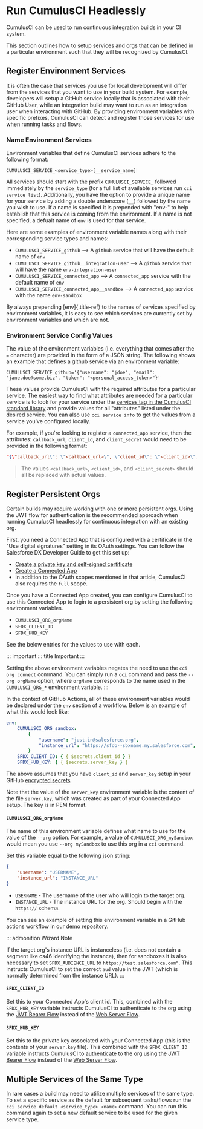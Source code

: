 # Run CumulusCI Headlessly

CumulusCI can be used to run continuous integration builds in your CI
system.

This section outlines how to setup services and orgs that can be defined
in a particular environment such that they will be recognized by
CumulusCI.

## Register Environment Services

It is often the case that services you use for local development will
differ from the services that you want to use in your build system. For
example, developers will setup a GitHub service locally that is
associated with their GitHub User, while an integration build may want
to run as an integration user when interacting with GitHub. By providing
environment variables with specific prefixes, CumulusCI can detect and
register those services for use when running tasks and flows.

### Name Environment Services

Environment variables that define CumulusCI services adhere to the
following format:

```console
CUMULUSCI_SERVICE_<service_type>[__service_name]
```

All services should start with the prefix `CUMULUSCI_SERVICE_` followed
immediately by the `service_type` (for a full list of available services
run `cci service list`). Additionally, you have the option to provide a
unique name for your service by adding a double underscore (`__`)
followed by the name you wish to use. If a name is specified it is
prepended with \"env-\" to help establish that this service is coming
from the environment. If a name is not specified, a defualt name of
`env` is used for that service.

Here are some examples of environment variable names along with their
corresponding service types and names:

-   `CUMULUSCI_SERVICE_github` \--\> A `github` service that will have
    the default name of `env`
-   `CUMULUSCI_SERVICE_github__integration-user` \--\> A `github`
    service that will have the name `env-integration-user`
-   `CUMULUSCI_SERVICE_connected_app` \--\> A `connected_app` service
    with the default name of `env`
-   `CUMULUSCI_SERVICE_connected_app__sandbox` \--\> A `connected_app`
    service with the name `env-sandbox`

By always prepending [env]{.title-ref} to the names of services
specified by environment variables, it is easy to see which services are
currently set by environment variables and which are not.

### Environment Service Config Values

The value of the environment variables (i.e. everything that comes after
the `=` character) are provided in the form of a JSON string. The
following shows an example that defines a github service via an
environment variable:

```console
CUMULUSCI_SERVICE_github='{"username": "jdoe", "email": "jane.doe@some.biz", "token": "<personal_access_token>"}'
```

These values provide CumulusCI with the required attributes for a
particular service. The easiest way to find what attributes are needed
for a particular service is to look for your service under the [services
tag in the CumulusCI standard
library](https://github.com/SFDO-Tooling/CumulusCI/blob/34533b4a1caa3f1850c64e223ece26069c83b60e/cumulusci/cumulusci.yml##L1164)
and provide values for all \"attributes\" listed under the desired
service. You can also use `cci service info` to get the values from a
service you\'ve configured locally.

For example, if you\'re looking to register a `connected_app` service,
then the attributes: `callback_url`, `client_id`, and `client_secret`
would need to be provided in the following format:

```json
"{\"callback_url\": \"<callback_url>\", \"client_id\": \"<client_id>\", \"client_secret\": \"<client_secret>\"}"
```

> The values `<callback_url>`, `<client_id>`, and `<client_secret>`
> should all be replaced with actual values.

## Register Persistent Orgs

Certain builds may require working with one or more persistent orgs.
Using the JWT flow for authentication is the recommended approach when
running CumulusCI headlessly for continuous integration with an existing
org.

First, you need a Connected App that is configured with a certificate in
the \"Use digital signatures\" setting in its OAuth settings. You can
follow the Salesforce DX Developer Guide to get this set up:

-   [Create a private key and self-signed
    certificate](https://developer.salesforce.com/docs/atlas.en-us.sfdx_dev.meta/sfdx_dev/sfdx_dev_auth_key_and_cert.htm)
-   [Create a Connected
    App](https://developer.salesforce.com/docs/atlas.en-us.sfdx_dev.meta/sfdx_dev/sfdx_dev_auth_connected_app.htm)
-   In addition to the OAuth scopes mentioned in that article, CumulusCI
    also requires the `full` scope.

Once you have a Connected App created, you can configure CumulusCI to
use this Connected App to login to a persistent org by setting the
following environment variables.

-   `CUMULUSCI_ORG_orgName`
-   `SFDX_CLIENT_ID`
-   `SFDX_HUB_KEY`

See the below entries for the values to use with each.

::: important
::: title
Important
:::

Setting the above environment variables negates the need to use the
`cci org connect` command. You can simply run a `cci` command and pass
the `--org orgName` option, where `orgName` corresponds to the name used
in the `CUMULUSCI_ORG_*` environment variable.
:::

In the context of GitHub Actions, all of these environment variables
would be declared under the `env` section of a workflow. Below is an
example of what this would look like:

```yaml
env:
    CUMULUSCI_ORG_sandbox:
        {
            "username": "just.in@salesforce.org",
            "instance_url": "https://sfdo--sbxname.my.salesforce.com",
        }
    SFDX_CLIENT_ID: { { $secrets.client_id } }
    SFDX_HUB_KEY: { { $secrets.server_key } }
```

The above assumes that you have `client_id` and `server_key` setup in
your GitHub [encrypted
secrets](https://docs.github.com/en/free-pro-team@latest/actions/reference/encrypted-secrets)

Note that the value of the `server_key` environment variable is the
content of the file `server.key`, which was created as part of your
Connected App setup. The key is in PEM format.

#### `CUMULUSCI_ORG_orgName`

The name of this environment variable defines what name to use for the
value of the `--org` option. For example, a value of
`CUMULUSCI_ORG_mySandbox` would mean you use `--org mySandbox` to use
this org in a `cci` command.

Set this variable equal to the following json string:

```JSON
{
    "username": "USERNAME",
    "instance_url": "INSTANCE_URL"
}
```

-   `USERNAME` - The username of the user who will login to the target
    org.
-   `INSTANCE_URL` - The instance URL for the org. Should begin with the
    `https://` schema.

You can see an example of setting this environment variable in a GitHub
actions workflow in our [demo
repository](https://github.com/SFDO-Tooling/CumulusCI-CI-Demo/blob/404c5114dac8afd3747963d5abf63be774e61757/.github/workflows/main.yml##L11).

::: admonition
Wizard Note

If the target org\'s instance URL is instanceless (i.e. does not contain
a segment like cs46 identifying the instance), then for sandboxes it is
also necessary to set `SFDX_AUDIENCE_URL` to
`https://test.salesforce.com"`. This instructs CumulusCI to set the
correct `aud` value in the JWT (which is normally determined from the
instance URL).
:::

#### `SFDX_CLIENT_ID`

Set this to your Connected App\'s client id. This, combined with the
`SFDX_HUB_KEY` variable instructs CumulusCI to authenticate to the org
using the [JWT Bearer
Flow](https://developer.salesforce.com/docs/atlas.en-us.sfdx_dev.meta/sfdx_dev/sfdx_dev_auth_jwt_flow.htm##sfdx_dev_auth_jwt_flow)
instead of the [Web Server
Flow](https://developer.salesforce.com/docs/atlas.en-us.sfdx_dev.meta/sfdx_dev/sfdx_dev_auth_web_flow.htm##!).

#### `SFDX_HUB_KEY`

Set this to the private key associated with your Connected App (this is
the contents of your `server.key` file). This combined with the
`SFDX_CLIENT_ID` variable instructs CumulusCI to authenticate to the org
using the [JWT Bearer
Flow](https://developer.salesforce.com/docs/atlas.en-us.sfdx_dev.meta/sfdx_dev/sfdx_dev_auth_jwt_flow.htm##sfdx_dev_auth_jwt_flow)
instead of the [Web Server
Flow](https://developer.salesforce.com/docs/atlas.en-us.sfdx_dev.meta/sfdx_dev/sfdx_dev_auth_web_flow.htm##!).

## Multiple Services of the Same Type

In rare cases a build may need to utilize multiple services of the same
type. To set a specific service as the default for subsequent
tasks/flows run the `cci service default <service_type> <name>` command.
You can run this command again to set a new default service to be used
for the given service type.

